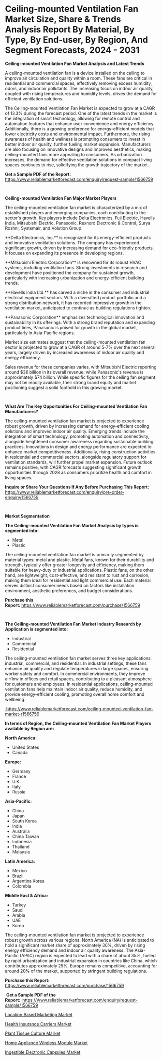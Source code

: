 <p><h1>Ceiling-mounted Ventilation Fan Market Size, Share & Trends Analysis Report By Material, By Type, By End-user, By Region, And Segment Forecasts, 2024 - 2031</h1></p><p><strong>Ceiling-mounted Ventilation Fan Market Analysis and Latest Trends</strong></p>
<p><p>A ceiling-mounted ventilation fan is a device installed on the ceiling to improve air circulation and quality within a room. These fans are critical in residential and commercial spaces, effectively removing excess humidity, odors, and indoor air pollutants. The increasing focus on indoor air quality, coupled with rising temperatures and humidity levels, drives the demand for efficient ventilation solutions.</p><p>The Ceiling-mounted Ventilation Fan Market is expected to grow at a CAGR of 13.3% during the forecast period. One of the latest trends in the market is the integration of smart technology, allowing for remote control and automation features that enhance user convenience and energy efficiency. Additionally, there is a growing preference for energy-efficient models that lower electricity costs and environmental impact. Furthermore, the rising awareness of health and wellness is prompting consumers to invest in better indoor air quality, further fueling market expansion. Manufacturers are also focusing on innovative designs and improved aesthetics, making ceiling-mounted fans more appealing to consumers. As urbanization increases, the demand for effective ventilation solutions in compact living spaces continues to rise, solidifying the growth trajectory of the market.</p></p>
<p><strong>Get a Sample PDF of the Report:&nbsp;</strong> <a href="https://www.reliablemarketforecast.com/enquiry/request-sample/1566759">https://www.reliablemarketforecast.com/enquiry/request-sample/1566759</a></p>
<p>&nbsp;</p>
<p><strong>Ceiling-mounted Ventilation Fan Major Market Players</strong></p>
<p><p>The ceiling-mounted ventilation fan market is characterized by a mix of established players and emerging companies, each contributing to the sector's growth. Key players include Delta Electronics, Fuji Electric, Havells India, Mitsubishi Electric, Panasonic, Rexnord Electronic & Control, Surya Roshni, Systemair, and Volution Group.</p><p>**Delta Electronics, Inc.** is recognized for its energy-efficient products and innovative ventilation solutions. The company has experienced significant growth, driven by increasing demand for eco-friendly products. It focuses on expanding its presence in developing regions.</p><p>**Mitsubishi Electric Corporation** is renowned for its robust HVAC systems, including ventilation fans. Strong investments in research and development have positioned the company for sustained growth, particularly with increasing urbanization and energy-efficient building trends.</p><p>**Havells India Ltd.** has carved a niche in the consumer and industrial electrical equipment sectors. With a diversified product portfolio and a strong distribution network, it has recorded impressive growth in the ventilation market, anticipated to continue as building regulations tighten.</p><p>**Panasonic Corporation** emphasizes technological innovation and sustainability in its offerings. With a strong brand reputation and expanding product lines, Panasonic is poised for growth in the global market, particularly in Asia-Pacific regions.</p><p>Market size estimates suggest that the ceiling-mounted ventilation fan sector is projected to grow at a CAGR of around 5-7% over the next several years, largely driven by increased awareness of indoor air quality and energy efficiency.</p><p>Sales revenue for these companies varies, with Mitsubishi Electric reporting around $36 billion in its overall revenue, while Panasonic's revenue is approximately $74 billion. While specific figures for the ceiling fan segment may not be readily available, their strong brand equity and market positioning suggest a solid foothold in this growing market.</p></p>
<p>&nbsp;</p>
<p><strong>What Are The Key Opportunities For Ceiling-mounted Ventilation Fan Manufacturers?</strong></p>
<p><p>The ceiling-mounted ventilation fan market is projected to experience robust growth, driven by increasing demand for energy-efficient cooling solutions and improved indoor air quality. Emerging trends include the integration of smart technology, promoting automation and connectivity, alongside heightened consumer awareness regarding sustainable building practices. Innovations in design and energy performance are expected to enhance market competitiveness. Additionally, rising construction activities in residential and commercial sectors, alongside regulatory support for ventilation standards, will further propel market expansion. Future outlook remains positive, with CAGR forecasts suggesting significant growth opportunities through 2028 as consumers prioritize health and comfort in living spaces.</p></p>
<p><strong>Inquire or Share Your Questions If Any Before Purchasing This Report:</strong> <a href="https://www.reliablemarketforecast.com/enquiry/pre-order-enquiry/1566759">https://www.reliablemarketforecast.com/enquiry/pre-order-enquiry/1566759</a></p>
<p>&nbsp;</p>
<p><strong>Market Segmentation</strong></p>
<p><strong>The Ceiling-mounted Ventilation Fan Market Analysis by types is segmented into:</strong></p>
<p><ul><li>Metal</li><li>Plastic</li></ul></p>
<p><p>The ceiling-mounted ventilation fan market is primarily segmented by material types: metal and plastic. Metal fans, known for their durability and strength, typically offer greater longevity and efficiency, making them suitable for heavy-duty or industrial applications. Plastic fans, on the other hand, are lightweight, cost-effective, and resistant to rust and corrosion, making them ideal for residential and light commercial use. Each material serves distinct consumer needs based on factors like installation environment, aesthetic preferences, and budget considerations.</p></p>
<p><strong>Purchase this Report:&nbsp;</strong><a href="https://www.reliablemarketforecast.com/purchase/1566759">https://www.reliablemarketforecast.com/purchase/1566759</a></p>
<p>&nbsp;</p>
<p><strong>The Ceiling-mounted Ventilation Fan Market Industry Research by Application is segmented into:</strong></p>
<p><ul><li>Industrial</li><li>Commercial</li><li>Residential</li></ul></p>
<p><p>The ceiling-mounted ventilation fan market serves three key applications: industrial, commercial, and residential. In industrial settings, these fans enhance air quality and regulate temperatures in large spaces, ensuring worker safety and comfort. In commercial environments, they improve airflow in offices and retail spaces, contributing to a pleasant atmosphere for customers and employees. In residential applications, ceiling-mounted ventilation fans help maintain indoor air quality, reduce humidity, and provide energy-efficient cooling, promoting overall home comfort and wellbeing.</p></p>
<p><a href="https://www.reliablemarketforecast.com/ceiling-mounted-ventilation-fan-market-r1566759">&nbsp;https://www.reliablemarketforecast.com/ceiling-mounted-ventilation-fan-market-r1566759</a></p>
<p><strong>In terms of Region, the Ceiling-mounted Ventilation Fan Market Players available by Region are:</strong></p>
<p>
    <p> <strong> North America: </strong>
        <ul>
            <li>United States</li>
            <li>Canada</li>
        </ul>
        </p> 
    <p> <strong> Europe: </strong>
        <ul>
            <li>Germany</li>
            <li>France</li>
            <li>U.K.</li>
            <li>Italy</li>
            <li>Russia</li>
        </ul>
        </p> 
    <p> <strong> Asia-Pacific: </strong>
        <ul>
            <li>China</li>
            <li>Japan</li>
            <li>South Korea</li>
            <li>India</li>
            <li>Australia</li>
            <li>China Taiwan</li>
            <li>Indonesia</li>
            <li>Thailand</li>
            <li>Malaysia</li>
        </ul>
        </p> 
    <p> <strong> Latin America: </strong>
        <ul>
            <li>Mexico</li>
            <li>Brazil</li>
            <li>Argentina Korea</li>
            <li>Colombia</li>
        </ul>
        </p> 
    <p> <strong> Middle East & Africa: </strong>
        <ul>
            <li>Turkey</li>
            <li>Saudi</li>
            <li>Arabia</li>
            <li>UAE</li>
            <li>Korea</li>
        </ul>
    </p>
    </p>
<p><p>The ceiling-mounted ventilation fan market is projected to experience robust growth across various regions. North America (NA) is anticipated to hold a significant market share of approximately 30%, driven by rising energy efficiency demand and indoor air quality awareness. The Asia-Pacific (APAC) region is expected to lead with a share of about 35%, fueled by rapid urbanization and industrial expansion in countries like China, which contributes approximately 25%. Europe remains competitive, accounting for around 20% of the market, supported by stringent building regulations.</p></p>
<p><strong>Purchase this Report: </strong><a href="https://www.reliablemarketforecast.com/purchase/1566759">https://www.reliablemarketforecast.com/purchase/1566759</a></p>
<p>&nbsp;<strong>Get a Sample PDF of the Report:&nbsp;&nbsp;</strong><a href="https://www.reliablemarketforecast.com/enquiry/request-sample/1566759">https://www.reliablemarketforecast.com/enquiry/request-sample/1566759</a></p>
<p><strong></strong></p>
<p><p><a href="https://www.linkedin.com/pulse/location-based-marketing-market-revolution-2024-2031-trends-dafzf">Location Based Marketing Market</a></p><p><a href="https://issuu.com/reportprime-2/docs/health-insurance-carriers-market-si_d0dc91b08d2394">Health Insurance Carriers Market</a></p><p><a href="https://www.linkedin.com/pulse/global-plant-tissue-culture-market-exploring-share-trends-wxggf">Plant Tissue Culture Market</a></p><p><a href="https://medium.com/@leigh4852023/an-in-depth-analysis-of-the-global-home-appliance-wireless-module-market-scope-and-its-rapid-a2f8beea0ec4?postPublishedType=repub">Home Appliance Wireless Module Market</a></p><p><a href="https://medium.com/@leigh4852023/how-will-the-ingestible-electronic-capsules-market-evolve-d8725ffbc94d?postPublishedType=repub">Ingestible Electronic Capsules Market</a></p></p>